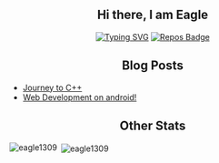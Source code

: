 <div align="center">

## Hi there, I am Eagle

[![Typing SVG](https://readme-typing-svg.herokuapp.com?font=VT323&color=%235DD090&size=30&duration=3000&center=true&lines=Reimagine+Creativity+%E2%9C%A8;Welcome+to+GitHub+of+Eagle;Check+out+vibral.tk)](https://vibral.tk)
[![Repos Badge](https://badges.pufler.dev/repos/EAGLE1309)](https://vibral.tk)


## Blog Posts

</div>

<!-- BLOG-POST-LIST:START -->
- [Journey to C++](https://dev.to/eagle1309/journey-to-c-44ak)
- [Web Development on android!](https://dev.to/eagle1309/web-development-on-android-14a5)
<!-- BLOG-POST-LIST:END -->

<div align="center">

## Other Stats

</div>
<p><img align="left" src="https://github-readme-stats.vercel.app/api/top-langs?username=eagle1309&theme=dracula&show_icons=true&locale=en&layout=compact" alt="eagle1309" /></p>

<p>&nbsp;<img align="center" src="https://github-readme-stats.vercel.app/api?username=eagle1309&theme=dracula&show_icons=true&locale=en" alt="eagle1309" /></p>
